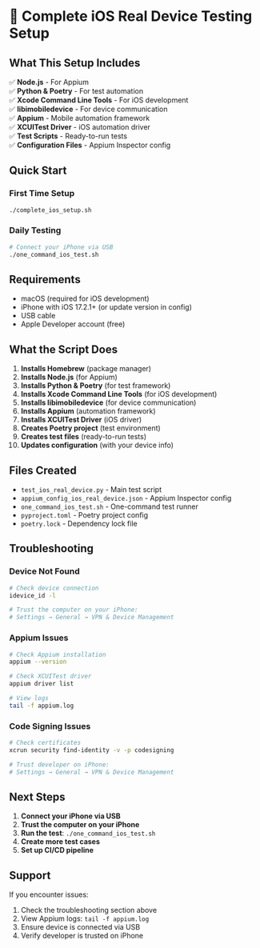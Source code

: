 # 🚀 Complete iOS Real Device Testing Setup

## What This Setup Includes

✅ **Node.js** - For Appium  
✅ **Python & Poetry** - For test automation  
✅ **Xcode Command Line Tools** - For iOS development  
✅ **libimobiledevice** - For device communication  
✅ **Appium** - Mobile automation framework  
✅ **XCUITest Driver** - iOS automation driver  
✅ **Test Scripts** - Ready-to-run tests  
✅ **Configuration Files** - Appium Inspector config  

## Quick Start

### First Time Setup
```bash
./complete_ios_setup.sh
```

### Daily Testing
```bash
# Connect your iPhone via USB
./one_command_ios_test.sh
```

## Requirements

- macOS (required for iOS development)
- iPhone with iOS 17.2.1+ (or update version in config)
- USB cable
- Apple Developer account (free)

## What the Script Does

1. **Installs Homebrew** (package manager)
2. **Installs Node.js** (for Appium)
3. **Installs Python & Poetry** (for test framework)
4. **Installs Xcode Command Line Tools** (for iOS development)
5. **Installs libimobiledevice** (for device communication)
6. **Installs Appium** (automation framework)
7. **Installs XCUITest Driver** (iOS driver)
8. **Creates Poetry project** (test environment)
9. **Creates test files** (ready-to-run tests)
10. **Updates configuration** (with your device info)

## Files Created

- `test_ios_real_device.py` - Main test script
- `appium_config_ios_real_device.json` - Appium Inspector config
- `one_command_ios_test.sh` - One-command test runner
- `pyproject.toml` - Poetry project config
- `poetry.lock` - Dependency lock file

## Troubleshooting

### Device Not Found
```bash
# Check device connection
idevice_id -l

# Trust the computer on your iPhone:
# Settings → General → VPN & Device Management
```

### Appium Issues
```bash
# Check Appium installation
appium --version

# Check XCUITest driver
appium driver list

# View logs
tail -f appium.log
```

### Code Signing Issues
```bash
# Check certificates
xcrun security find-identity -v -p codesigning

# Trust developer on iPhone:
# Settings → General → VPN & Device Management
```

## Next Steps

1. **Connect your iPhone via USB**
2. **Trust the computer on your iPhone**
3. **Run the test**: `./one_command_ios_test.sh`
4. **Create more test cases**
5. **Set up CI/CD pipeline**

## Support

If you encounter issues:
1. Check the troubleshooting section above
2. View Appium logs: `tail -f appium.log`
3. Ensure device is connected via USB
4. Verify developer is trusted on iPhone
